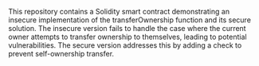 This repository contains a Solidity smart contract demonstrating an insecure implementation of the transferOwnership function and its secure solution. The insecure version fails to handle the case where the current owner attempts to transfer ownership to themselves, leading to potential vulnerabilities. The secure version addresses this by adding a check to prevent self-ownership transfer.